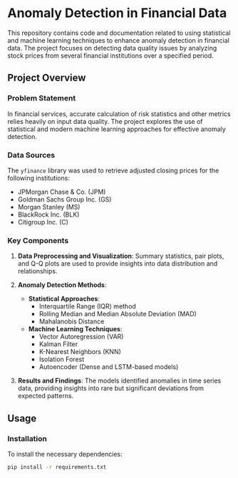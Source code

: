 # Anomaly Detection in Financial Data

This repository contains code and documentation related to using statistical and machine learning techniques to enhance anomaly detection in financial data. The project focuses on detecting data quality issues by analyzing stock prices from several financial institutions over a specified period.

## Project Overview

### Problem Statement
In financial services, accurate calculation of risk statistics and other metrics relies heavily on input data quality. The project explores the use of statistical and modern machine learning approaches for effective anomaly detection.

### Data Sources
The `yfinance` library was used to retrieve adjusted closing prices for the following institutions:
- JPMorgan Chase & Co. (JPM)
- Goldman Sachs Group Inc. (GS)
- Morgan Stanley (MS)
- BlackRock Inc. (BLK)
- Citigroup Inc. (C)

### Key Components
1. **Data Preprocessing and Visualization**: Summary statistics, pair plots, and Q-Q plots are used to provide insights into data distribution and relationships.
2. **Anomaly Detection Methods**:
   - **Statistical Approaches**:
     - Interquartile Range (IQR) method
     - Rolling Median and Median Absolute Deviation (MAD)
     - Mahalanobis Distance
   - **Machine Learning Techniques**:
     - Vector Autoregression (VAR)
     - Kalman Filter
     - K-Nearest Neighbors (KNN)
     - Isolation Forest
     - Autoencoder (Dense and LSTM-based models)

3. **Results and Findings**: The models identified anomalies in time series data, providing insights into rare but significant deviations from expected patterns.

## Usage

### Installation
To install the necessary dependencies:
```bash
pip install -r requirements.txt
